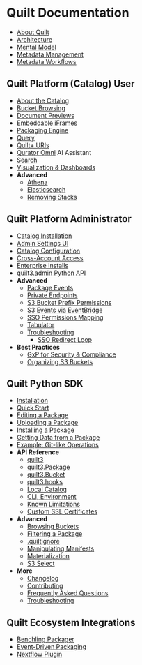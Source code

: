 # Quilt Documentation

* [About Quilt](README.md)
* [Architecture](Architecture.md)
* [Mental Model](MentalModel.md)
* [Metadata Management](Catalog/Metadata.md)
* [Metadata Workflows](advanced-features/workflows.md)

## Quilt Platform (Catalog) User

* [About the Catalog](walkthrough/working-with-the-catalog.md)
* [Bucket Browsing](Catalog/FileBrowser.md)
* [Document Previews](Catalog/Preview.md)
* [Embeddable iFrames](Catalog/Embed.md)
* [Packaging Engine](Catalog/Packaging.md)
* [Query](Catalog/Query.md)
* [Quilt+ URIs](Catalog/URI.md)
* [Qurator Omni](Catalog/Qurator.md) AI Assistant
* [Search](Catalog/Search.md)
* [Visualization & Dashboards](Catalog/VisualizationDashboards.md)
* **Advanced**
  * [Athena](advanced-features/athena.md)
  * [Elasticsearch](walkthrough/working-with-elasticsearch.md)
  * [Removing Stacks](Catalog/RemovingStacks.md)

## Quilt Platform Administrator

* [Catalog Installation](Catalog/Installation.md)
* [Admin Settings UI](Catalog/Admin.md)
* [Catalog Configuration](Catalog/Preferences.md)
* [Cross-Account Access](CrossAccount.md)
* [Enterprise Installs](technical-reference.md)
* [quilt3.admin Python API](api-reference/Admin.md)
* **Advanced**
  * [Package Events](advanced-features/package-events.md)
  * [Private Endpoints](advanced-features/private-endpoint-access.md)
  * [S3 Bucket Prefix Permissions](advanced-features/s3-prefix-permissions.md)
  * [S3 Events via EventBridge](EventBridge.md)
  * [SSO Permissions Mapping](advanced-features/sso-permissions.md)
  * [Tabulator](advanced-features/tabulator.md)
  * [Troubleshooting](Catalog/Troubleshooting.md)
    * [SSO Redirect Loop](Troubleshooting_SSO.md)
* **Best Practices**
  * [GxP for Security & Compliance](advanced-features/good-practice.md)
  * [Organizing S3 Buckets](advanced-features/s3-bucket-organization.md)

## Quilt Python SDK

* [Installation](Installation.md)
* [Quick Start](Quickstart.md)
* [Editing a Package](walkthrough/editing-a-package.md)
* [Uploading a Package](walkthrough/uploading-a-package.md)
* [Installing a Package](walkthrough/installing-a-package.md)
* [Getting Data from a Package](walkthrough/getting-data-from-a-package.md)
* [Example: Git-like Operations](examples/GitLike.md)
* **API Reference**
  * [quilt3](api-reference/api.md)
  * [quilt3.Package](api-reference/Package.md)
  * [quilt3.Bucket](api-reference/Bucket.md)
  * [quilt3.hooks](api-reference/Hooks.md)
  * [Local Catalog](Catalog/LocalMode.md)
  * [CLI, Environment](api-reference/cli.md)
  * [Known Limitations](api-reference/limitations.md)
  * [Custom SSL Certificates](api-reference/custom-ssl-certificates.md)
* **Advanced**
  * [Browsing Buckets](walkthrough/working-with-a-bucket.md)
  * [Filtering a Package](advanced-features/filtering-a-package.md)
  * [.quiltignore](advanced-features/.quiltignore.md)
  * [Manipulating Manifests](advanced-features/working-with-manifests.md)
  * [Materialization](advanced-features/materialization.md)
  * [S3 Select](advanced-features/s3-select.md)
* **More**
  * [Changelog](CHANGELOG.md)
  * [Contributing](CONTRIBUTING.md)
  * [Frequently Asked Questions](FAQ.md)
  * [Troubleshooting](Troubleshooting.md)
  
## Quilt Ecosystem Integrations

* [Benchling Packager](examples/benchling.md)
* [Event-Driven Packaging](advanced-features/event-driven-packaging.md)
* [Nextflow Plugin](examples/nextflow.md)
